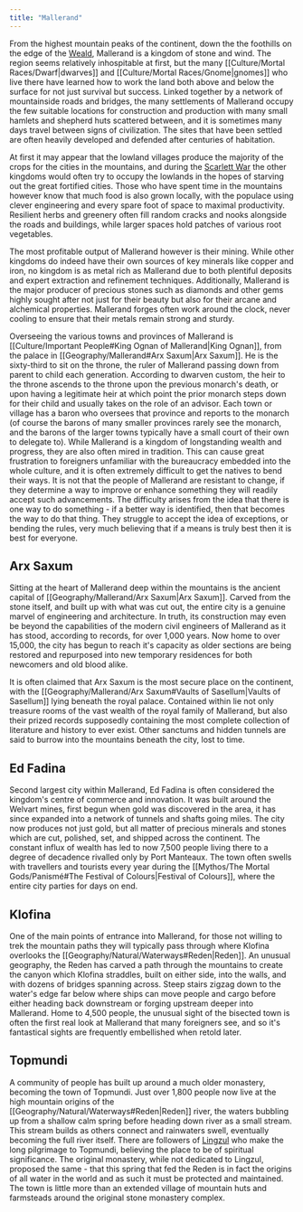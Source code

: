 ```yaml
---
title: "Mallerand"
---
```

From the highest mountain peaks of the continent, down the the foothills on the edge of the [Weald](Geography/Weald/Weald.md), Mallerand is a kingdom of stone and wind. The region seems relatively inhospitable at first, but the many [[Culture/Mortal Races/Dwarf|dwarves]] and [[Culture/Mortal Races/Gnome|gnomes]] who live there have learned how to work the land both above and below the surface for not just survival but success. Linked together by a network of mountainside roads and bridges, the many settlements of Mallerand occupy the few suitable locations for construction and production with many small hamlets and shepherd huts scattered between, and it is sometimes many days travel between signs of civilization. The sites that have been settled are often heavily developed and defended after centuries of habitation.

At first it may appear that the lowland villages produce the majority of the crops for the cities in the mountains, and during the [Scarlett War](Culture/History/Scarlett%20War.md) the other kingdoms would often try to occupy the lowlands in the hopes of starving out the great fortified cities. Those who have spent time in the mountains however know that much food is also grown locally, with the populace using clever engineering and every spare foot of space to maximal productivity. Resilient herbs and greenery often fill random cracks and nooks alongside the roads and buildings, while larger spaces hold patches of various root vegetables.

The most profitable output of Mallerand however is their mining. While other kingdoms do indeed have their own sources of key minerals like copper and iron, no kingdom is as metal rich as Mallerand due to both plentiful deposits and expert extraction and refinement techniques. Additionally, Mallerand is the major producer of precious stones such as diamonds and other gems highly sought after not just for their beauty but also for their arcane and alchemical properties. Mallerand forges often work around the clock, never cooling to ensure that their metals remain strong and sturdy.

Overseeing the various towns and provinces of Mallerand is [[Culture/Important People#King Ognan of Mallerand|King Ognan]], from the palace in [[Geography/Mallerand#Arx Saxum|Arx Saxum]]. He is the sixty-third to sit on the throne, the ruler of Mallerand passing down from parent to child each generation. According to dwarven custom, the heir to the throne ascends to the throne upon the previous monarch's death, or upon having a legitimate heir at which point the prior monarch steps down for their child and usually takes on the role of an advisor. Each town or village has a baron who oversees that province and reports to the monarch (of course the barons of many smaller provinces rarely see the monarch, and the barons of the larger towns typically have a small court of their own to delegate to). While Mallerand is a kingdom of longstanding wealth and progress, they are also often mired in tradition. This can cause great frustration to foreigners unfamiliar with the bureaucracy embedded into the whole culture, and it is often extremely difficult to get the natives to bend their ways. It is not that the people of Mallerand are resistant to change, if they determine a way to improve or enhance something they will readily accept such advancements. The difficulty arises from the idea that there is one way to do something - if a better way is identified, then that becomes the way to do that thing. They struggle to accept the idea of exceptions, or bending the rules, very much believing that if a means is truly best then it is best for everyone.

## Arx Saxum
Sitting at the heart of Mallerand deep within the mountains is the ancient capital of [[Geography/Mallerand/Arx Saxum|Arx Saxum]]. Carved from the stone itself, and built up with what was cut out, the entire city is a genuine marvel of engineering and architecture. In truth, its construction may even be beyond the capabilities of the modern civil engineers of Mallerand as it has stood, according to records, for over 1,000 years. Now home to over 15,000, the city has begun to reach it's capacity as older sections are being restored and repurposed into new temporary residences for both newcomers and old blood alike.

It is often claimed that Arx Saxum is the most secure place on the continent, with the [[Geography/Mallerand/Arx Saxum#Vaults of Sasellum|Vaults of Sasellum]] lying beneath the royal palace. Contained within lie not only treasure rooms of the vast wealth of the royal family of Mallerand, but also their prized records supposedly containing the most complete collection of literature and history to ever exist. Other sanctums and hidden tunnels are said to burrow into the mountains beneath the city, lost to time.

## Ed Fadina
Second largest city within Mallerand, Ed Fadina is often considered the kingdom's centre of commerce and innovation. It was built around the Welvart mines, first begun when gold was discovered in the area, it has since expanded into a network of tunnels and shafts going miles. The city now produces not just gold, but all matter of precious minerals and stones which are cut, polished, set, and shipped across the continent. The constant influx of wealth has led to now 7,500 people living there to a degree of decadence rivalled only by Port Manteaux. The town often swells with travellers and tourists every year during the [[Mythos/The Mortal Gods/Panismé#The Festival of Colours|Festival of Colours]], where the entire city parties for days on end.

## Klofina
One of the main points of entrance into Mallerand, for those not willing to trek the mountain paths they will typically pass through where Klofina overlooks the [[Geography/Natural/Waterways#Reden|Reden]]. An unusual geography, the Reden has carved a path through the mountains to create the canyon which Klofina straddles, built on either side, into the walls, and with dozens of bridges spanning across. Steep stairs zigzag down to the water's edge far below where ships can move people and cargo before either heading back downstream or forging upstream deeper into Mallerand. Home to 4,500 people, the unusual sight of the bisected town is often the first real look at Mallerand that many foreigners see, and so it's fantastical sights are frequently embellished when retold later.

## Topmundi
A community of people has built up around a much older monastery, becoming the town of Topmundi. Just over 1,800 people now live at the high mountain origins of the [[Geography/Natural/Waterways#Reden|Reden]] river, the waters bubbling up from a shallow calm spring before heading down river as a small stream. This stream builds as others connect and rainwaters swell, eventually becoming the full river itself. There are followers of [Lingzul](Mythos/The%20Mortal%20Gods/Lingzul.md) who make the long pilgrimage to Topmundi, believing the place to be of spiritual significance. The original monastery, while not dedicated to Lingzul, proposed the same - that this spring that fed the Reden is in fact the origins of all water in the world and as such it must be protected and maintained. The town is little more than an extended village of mountain huts and farmsteads around the original stone monastery complex.